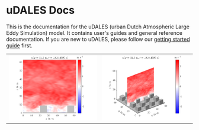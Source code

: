 # uDALES Docs

This is the documentation for the uDALES (urban Dutch Atmospheric Large Eddy Simulation) model. It contains user's guides and general reference documentation. If you are new to uDALES, please follow our [getting started guide](udales-getting-started.md) first.

|                                                            |                                                            |
| :--------------------------------------------------------: | :--------------------------------------------------------: |
| ![102 outputs](./assets/images/fielddump_slice_2D.102.png) | ![102 outputs](./assets/images/fielddump_slice_3D.102.png) |